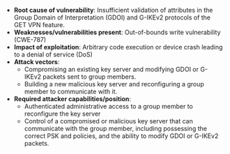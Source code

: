 - **Root cause of vulnerability**: Insufficient validation of attributes in the Group Domain of Interpretation (GDOI) and G-IKEv2 protocols of the GET VPN feature.
- **Weaknesses/vulnerabilities present**: Out-of-bounds write vulnerability (CWE-787)
- **Impact of exploitation**: Arbitrary code execution or device crash leading to a denial of service (DoS)
- **Attack vectors**:
    - Compromising an existing key server and modifying GDOI or G-IKEv2 packets sent to group members.
    - Building a new malicious key server and reconfiguring a group member to communicate with it.
- **Required attacker capabilities/position**:
    - Authenticated administrative access to a group member to reconfigure the key server
    - Control of a compromised or malicious key server that can communicate with the group member, including possessing the correct PSK and policies, and the ability to modify GDOI or G-IKEv2 packets.